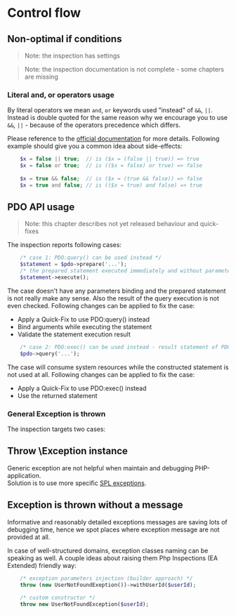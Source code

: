 # Control flow

## Non-optimal if conditions

> Note: the inspection has settings

> Note: the inspection documentation is not complete - some chapters are missing

### Literal and, or operators usage

By literal operators we mean `and`, `or` keywords used "instead" of `&&`, `||`. Instead is double quoted for the same 
 reason why we encourage you to use `&&`, `||` - because of the operators precedence which differs.
 
Please reference to the [official documentation](http://php.net/manual/en/language.operators.logical.php) for more 
details. Following example should give you a common idea about side-effects:

```php
    $x = false || true;  // is ($x = (false || true)) => true
    $x = false or true;  // is (($x = false) or true) => false
    
    $x = true && false;  // is ($x = (true && false)) => false
    $x = true and false; // is (($x = true) and false) => true
```

## PDO API usage

> Note: this chapter describes not yet released behaviour and quick-fixes 

The inspection reports following cases:

```php
    /* case 1: PDO:query() can be used instead */
    $statement = $pdo->prepare('...');
    /* the prepared statement executed immediately and without parameters and result check */
    $statement->execute(); 
```

The case doesn't have any parameters binding and the prepared statement is not really make any sense. 
Also the result of the query execution is not even checked. Following changes can be applied to fix the case:

- Apply a Quick-Fix to use PDO:query() instead
- Bind arguments while executing the statement
- Validate the statement execution result

```php
    /* case 2: PDO:exec() can be used instead - result statement of PDO:query() is not used */
    $pdo->query('...');
```

The case will consume system resources while the constructed statement is not used at all.
Following changes can be applied to fix the case:

- Apply a Quick-Fix to use PDO:exec() instead
- Use the returned statement

### General Exception is thrown 

The inspection targets two cases:

## Throw \Exception instance

Generic exception are not helpful when maintain and debugging PHP-application.  
Solution is to use more specific [SPL exceptions](https://secure.php.net/manual/en/spl.exceptions.php).

## Exception is thrown without a message

Informative and reasonably detailed exceptions messages are saving lots of debugging time, hence we spot places where 
exception message are not provided at all.

In case of well-structured domains, exception classes naming can be speaking as well. A couple ideas about raising them 
Php Inspections (EA Extended) friendly way:

```php
    /* exception parameters injection (builder approach) */
    throw (new UserNotFoundExeption())->withUserId($userId);
    
    /* custom constructor */
    throw new UserNotFoundException($userId);
```